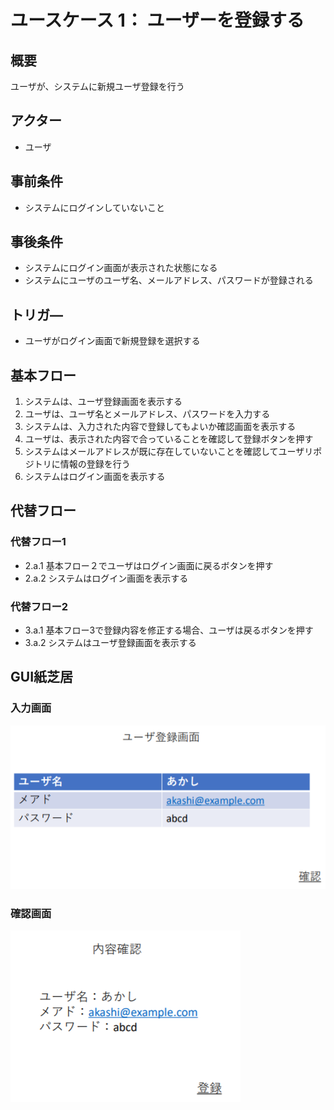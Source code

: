# ユースケース 1： ユーザーを登録する

## 概要
ユーザが、システムに新規ユーザ登録を行う

## アクター
- ユーザ

## 事前条件
- システムにログインしていないこと

## 事後条件
- システムにログイン画面が表示された状態になる
- システムにユーザのユーザ名、メールアドレス、パスワードが登録される

## トリガ―
- ユーザがログイン画面で新規登録を選択する

## 基本フロー
1. システムは、ユーザ登録画面を表示する
2. ユーザは、ユーザ名とメールアドレス、パスワードを入力する
3. システムは、入力された内容で登録してもよいか確認画面を表示する
4. ユーザは、表示された内容で合っていることを確認して登録ボタンを押す
5. システムはメールアドレスが既に存在していないことを確認してユーザリポジトリに情報の登録を行う
6. システムはログイン画面を表示する

## 代替フロー
### 代替フロー1
- 2.a.1 基本フロー２でユーザはログイン画面に戻るボタンを押す
- 2.a.2 システムはログイン画面を表示する
### 代替フロー2
- 3.a.1 基本フロー3で登録内容を修正する場合、ユーザは戻るボタンを押す
- 3.a.2 システムはユーザ登録画面を表示する

## GUI紙芝居
### 入力画面
<img src="img/usecase01_1.PNG">

### 確認画面
<img src="img/usecase01_2.PNG">



